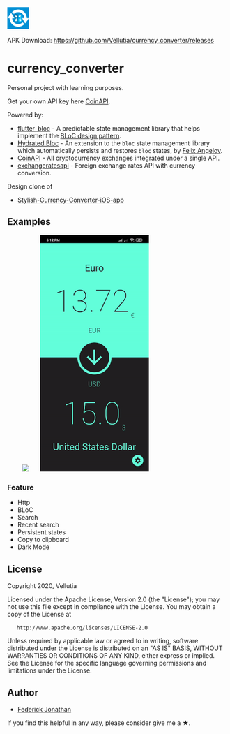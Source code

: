 <img src="images/icon.jpg" width="50">

APK Download: https://github.com/Vellutia/currency_converter/releases

# currency_converter

Personal project with learning purposes.

Get your own API key here [CoinAPI](https://www.coinapi.io/).

Powered by:

- [flutter_bloc](https://pub.dev/packages/flutter_bloc) - A predictable state management library that helps implement the [BLoC design pattern](https://www.didierboelens.com/2018/08/reactive-programming---streams---bloc/).
- [Hydrated Bloc](https://pub.dev/packages/hydrated_bloc) - An extension to the `bloc` state management library which automatically persists and restores `bloc` states, by [Felix Angelov](https://github.com/felangel).
- [CoinAPI](https://www.coinapi.io/) - All cryptocurrency exchanges integrated under a single API.
- [exchangeratesapi](https://exchangeratesapi.io/) - Foreign exchange rates API with currency conversion.

Design clone of

- [Stylish-Currency-Converter-iOS-app](https://dribbble.com/shots/4816296-Stylish-Currency-Converter-iOS-app)

## Examples

<pre>
    <img src="gifs/early_ver.gif" width="250">   <img src="gifs/updated_ver.gif" width="250">
</pre>

### Feature

- Http
- BLoC
- Search
- Recent search
- Persistent states
- Copy to clipboard
- Dark Mode

## License

   Copyright 2020, Vellutia

   Licensed under the Apache License, Version 2.0 (the "License");
   you may not use this file except in compliance with the License.
   You may obtain a copy of the License at

       http://www.apache.org/licenses/LICENSE-2.0

   Unless required by applicable law or agreed to in writing, software
   distributed under the License is distributed on an "AS IS" BASIS,
   WITHOUT WARRANTIES OR CONDITIONS OF ANY KIND, either express or implied.
   See the License for the specific language governing permissions and
   limitations under the License.

## Author

- [Federick Jonathan](https://github.com/Vellutia)

If you find this helpful in any way, please consider give me a ★.